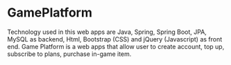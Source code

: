 # GamePlatform
Technology used in this web apps are Java, Spring, Spring Boot, JPA, MySQL as backend, Html, Bootstrap (CSS) and jQuery (Javascript) as front end. Game Platform is a web apps that allow user to create account, top up, subscribe to plans, purchase in-game item. 
